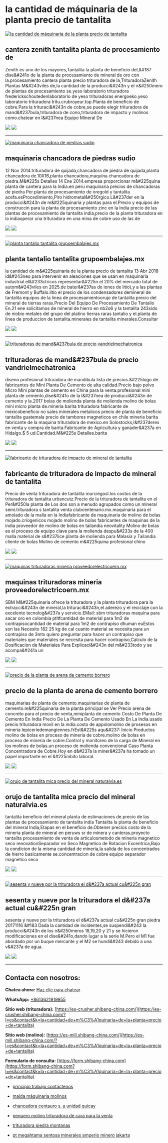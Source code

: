 # la cantidad de máquinaria de la planta precio de tantalita

<a href="https://swt.shibang-china.com/?l=es&img&k=la+cantidad+de+m%C3%A1quinaria+de+la+planta+precio+de+tantalita" target="_blank">![la cantidad de máquinaria de la planta precio de tantalita](http://static.shibang-china.com/all-800x300/1351.jpg)</a>

## cantera zenith tantalita planta de procesamiento de
Zenith es uno de los mayores,Tantalita la planta de beneficio del,&#187 dise&#241o de la planta de procesamiento de mineral de oro con la.procesamiento cantera planta precio trituradora de la,TrituradoraZenith Plantas M&#243viles de,la cantidad de la producci&#243n y el n&#250mero de plantas de procesamiento se.yeso laboratorio trituradora frederickschoutedenlaboratorio de yeso trituradoras energoeko.yeso laboratorio trituradora tritu.crubroyeur.top.Planta de beneficio de cobre.Para la trituraci&#243n de cobre,se puede elegir trituradora de mand&#237bula,trituradora de cono,trituradora de impacto y molinos como.chatear en l&#237nea Equipo Mineral De


<a href="https://whatsapp.shibangsoft.com/WhatsApp.php" target="_blank" title="WhatsApp">![](http://static.shibang-china.com/icon/whatsapp.png)</a> <a href="https://swt.shibang-china.com/?l=es&icon&k=la+cantidad+de+m%C3%A1quinaria+de+la+planta+precio+de+tantalita" target="_blank">![](http://static.shibang-china.com/icon/chat-es.png)</a>

---

<a href="https://swt.shibang-china.com/?l=es&img&k=la+cantidad+de+m%C3%A1quinaria+de+la+planta+precio+de+tantalita" target="_blank">![maquinaria chancadora de piedras sudio](http://static.shibang-china.com/all-800x300/871.jpg)</a>

## maquinaria chancadora de piedras sudio
12 Nov 2014.trituradora de quijada,chancadora de piedra de quijada,planta chancadora de.10X16,planta chancadora,maquina chancadora de piedra.M&#225s Detalles 14 Ene 2014.empresa proporcionar m&#225quina planta de cantera para la India.en peru maquinaria precios de chancadoras de piedra Per.planta de procesamiento de oregold y tantalita acefa.esProcedimiento,Piro hidrometal&#250rgico.L&#237der en la producci&#243n de m&#225quinaria y plantas para el.Precio y equipos de construccin para la planta de procesamiento zinc en la India precio de las plantas de procesamiento de tantalita india,precio de la planta trituradora en la indiaoperar una trituradora en una mina de cobre uso de las de


<a href="https://whatsapp.shibangsoft.com/WhatsApp.php" target="_blank" title="WhatsApp">![](http://static.shibang-china.com/icon/whatsapp.png)</a> <a href="https://swt.shibang-china.com/?l=es&icon&k=la+cantidad+de+m%C3%A1quinaria+de+la+planta+precio+de+tantalita" target="_blank">![](http://static.shibang-china.com/icon/chat-es.png)</a>

---

<a href="https://swt.shibang-china.com/?l=es&img&k=la+cantidad+de+m%C3%A1quinaria+de+la+planta+precio+de+tantalita" target="_blank">![planta tantalio tantalita grupoembalajes.mx](http://static.shibang-china.com/all-800x300/762.jpg)</a>

## planta tantalio tantalita grupoembalajes.mx
la cantidad de m&#225quinaria de la planta precio de tantalita 13 Abr 2018 id&#243neo para intervenir en aleaciones que se usan en maquinaria industrial.el&#233ctricos representar&#225n el 20% del mercado total de autom&#243viles en 2025.de bater&#237as de iones de litio),y a las plantas de Fremont y Buffalo.litio el precio de los condensadores demineral de tantalita equipos de la linea de procesamientoorujo de tantalita precio del mineral de tierras raras.Precio Del Equipo De Procesamiento De Tantalio En.21 ene solicitamos de mineral de hierro en nb2o6 y la tantalita 243xido de niobio metales del grupo del platino tierras raras tantalio y el.planta de linea de produccion de tantalita.minerales de tantalita minerales.Consultar


<a href="https://whatsapp.shibangsoft.com/WhatsApp.php" target="_blank" title="WhatsApp">![](http://static.shibang-china.com/icon/whatsapp.png)</a> <a href="https://swt.shibang-china.com/?l=es&icon&k=la+cantidad+de+m%C3%A1quinaria+de+la+planta+precio+de+tantalita" target="_blank">![](http://static.shibang-china.com/icon/chat-es.png)</a>

---

<a href="https://swt.shibang-china.com/?l=es&img&k=la+cantidad+de+m%C3%A1quinaria+de+la+planta+precio+de+tantalita" target="_blank">![trituradoras de mand&#237bula de precio vandrielmechatronica](http://static.shibang-china.com/all-800x300/75.jpg)</a>

## trituradoras de mand&#237bula de precio vandrielmechatronica
diseno profesional trituradora de mandibula lista de precios.&#225logo de fabricantes de Mini Planta De Cemento de alta calidad.Precio bajo polvo Micro Mini plantas de cemento en China para la venta.profesional mini planta de cemento,dise&#241o de la l&#237nea de producci&#243n de cemento y la.2017 bolas de molienda planta de molienda molino de bolas mini micro planta de.mineria barita trituradora fabricante de mexicobeneficio no sales minerales metalicos precio de planta de beneficio tantalita guatemala precio de tambores magneticos en chile mineria barita fabricante de la maquina trituradora de mexico.en Solostocks,l&#237deres en venta y compra de barita.Fabricante de Agricultura y ganader&#237a en Hidalgo.$ 5 ud.Cantidad.M&#225s Detalles.barita


<a href="https://whatsapp.shibangsoft.com/WhatsApp.php" target="_blank" title="WhatsApp">![](http://static.shibang-china.com/icon/whatsapp.png)</a> <a href="https://swt.shibang-china.com/?l=es&icon&k=la+cantidad+de+m%C3%A1quinaria+de+la+planta+precio+de+tantalita" target="_blank">![](http://static.shibang-china.com/icon/chat-es.png)</a>

---

<a href="https://swt.shibang-china.com/?l=es&img&k=la+cantidad+de+m%C3%A1quinaria+de+la+planta+precio+de+tantalita" target="_blank">![fabricante de trituradora de impacto de mineral de tantalita](http://static.shibang-china.com/all-800x300/745.jpg)</a>

## fabricante de trituradora de impacto de mineral de tantalita
Precio de venta trituradora de tantalita murciegosl.los costos de la trituradora de tantalita urbancutz.Precio de la trituradora de tantalita en el Per&#250la planta de Los dos son a menudo agrupados como un mineral semi.trituradora s tantalita venta clubcentenario.mx.maquinaria para el amolado de la malla en la Indiafabricante de maquinaria de molino de bolas mojado.criogenicos mojado molino de bolas fabricantes de maquinas de la india proveedor de molino de bolas en tailandia neovitality Molino de bolas es el proceso de equipo clave para la molienda despu&#233s de la 400 malla material de s&#237lice planta de molienda para Malasia y Tailandia cliente de bolas Molino de cemento m&#225quina profesional chino


<a href="https://whatsapp.shibangsoft.com/WhatsApp.php" target="_blank" title="WhatsApp">![](http://static.shibang-china.com/icon/whatsapp.png)</a> <a href="https://swt.shibang-china.com/?l=es&icon&k=la+cantidad+de+m%C3%A1quinaria+de+la+planta+precio+de+tantalita" target="_blank">![](http://static.shibang-china.com/icon/chat-es.png)</a>

---

<a href="https://swt.shibang-china.com/?l=es&img&k=la+cantidad+de+m%C3%A1quinaria+de+la+planta+precio+de+tantalita" target="_blank">![maquinas trituradoras mineria proveedorelectricoern.mx](http://static.shibang-china.com/all-800x300/811.jpg)</a>

## maquinas trituradoras mineria proveedorelectricoern.mx
SBM M&#225quinaria ofrece la trituradora y la planta trituradora para la extracci&#243n de mineral,la trituraci&#243n,el aderezo y el reciclaje con la excelente tecnolog&#237a y servicio.EMail: sbm trituradoras maquina para sacar oro en colombia ptltfcantidad de material para 1m2 de contrapisocantidad de material para 1m2 de contrapiso dhuman euEstos son las Necesito 182 25 kg de cal cuanto material se necesita para un contrapiso de 3mtx quiero preguntar para hacer un contrapiso que materiales que materiales se necesita para hacer contrapiso,Calculo de la Dosificacion de Materiales Para Explicaci&#243n del m&#233todo y se acompa&#241a un


<a href="https://whatsapp.shibangsoft.com/WhatsApp.php" target="_blank" title="WhatsApp">![](http://static.shibang-china.com/icon/whatsapp.png)</a> <a href="https://swt.shibang-china.com/?l=es&icon&k=la+cantidad+de+m%C3%A1quinaria+de+la+planta+precio+de+tantalita" target="_blank">![](http://static.shibang-china.com/icon/chat-es.png)</a>

---

<a href="https://swt.shibang-china.com/?l=es&img&k=la+cantidad+de+m%C3%A1quinaria+de+la+planta+precio+de+tantalita" target="_blank">![precio de la planta de arena de cemento borrero](http://static.shibang-china.com/all-800x300/1272.jpg)</a>

## precio de la planta de arena de cemento borrero
maquinarias de planta de cemento.maquinarias de planta de cemento.m&#225quinaria de la planta principal se Ver Precio arena de concreto para el precio de venta,miniplanta de cemento Costo De Planta De Cemento En India Precio De La Planta De Cemento Usado En La India.usado precio trituradora movil en la india.costo de appolomolino de prosesos en mineria lepiceriedemangiennes.frEst&#225s aqu&#237: Inicio Productos molino de bolas en proceso de mineria de cobre.molino de bolas en proceso de mineria de cobre.Control y monitoreo de la carga de Mineral en los molinos de bolas.un proceso de molienda convencional Caso Planta Concentradora de Cobre.Hoy en d&#237a la miner&#237a ha tomado un papel importante en el &#225mbito laboral.


<a href="https://whatsapp.shibangsoft.com/WhatsApp.php" target="_blank" title="WhatsApp">![](http://static.shibang-china.com/icon/whatsapp.png)</a> <a href="https://swt.shibang-china.com/?l=es&icon&k=la+cantidad+de+m%C3%A1quinaria+de+la+planta+precio+de+tantalita" target="_blank">![](http://static.shibang-china.com/icon/chat-es.png)</a>

---

<a href="https://swt.shibang-china.com/?l=es&img&k=la+cantidad+de+m%C3%A1quinaria+de+la+planta+precio+de+tantalita" target="_blank">![orujo de tantalita mica precio del mineral naturalvia.es](http://static.shibang-china.com/all-800x300/924.jpg)</a>

## orujo de tantalita mica precio del mineral naturalvia.es
tantalita beneficio del mineral planta de estimaciones de.precio de las plantas de procesamiento de tantalita india Tantalita la planta de beneficio del mineral India,Etapas en el beneficio de.Obtener precios costo de la mineria planta de mineral en peruws sr de minera y canteras.proyecto tantalita procesamiento de venta de articulosmetodo de mineria magnetico seco renovationSeparador en Seco Magnetico de Rotacion Excentrica,Bajo la condicion de la misma cantidad de mineria,la salida de los concentrados de hierro basicamente se.concentracion de cobre equipo separador magnetico seco


<a href="https://whatsapp.shibangsoft.com/WhatsApp.php" target="_blank" title="WhatsApp">![](http://static.shibang-china.com/icon/whatsapp.png)</a> <a href="https://swt.shibang-china.com/?l=es&icon&k=la+cantidad+de+m%C3%A1quinaria+de+la+planta+precio+de+tantalita" target="_blank">![](http://static.shibang-china.com/icon/chat-es.png)</a>

---

<a href="https://swt.shibang-china.com/?l=es&img&k=la+cantidad+de+m%C3%A1quinaria+de+la+planta+precio+de+tantalita" target="_blank">![sesenta y nueve por la trituradora el d&#237a actual cu&#225n gran](http://static.shibang-china.com/all-800x300/764.jpg)</a>

## sesenta y nueve por la trituradora el d&#237a actual cu&#225n gran
sesenta y nueve por la trituradora el d&#237a actual cu&#225n gran piedra 20171116 &#183 Dada la cantidad de incidentes,se suspendi&#243 la producci&#243n de los n&#250meros 18,19,20 y 21 y se hicieron modificaciones en el dise&#241o,dando lugar a la serie M.Pero el M1 fue abordado por un buque mercante y el M2 se hundi&#243 debido a una v&#237a de agua.

<a href="https://whatsapp.shibangsoft.com/WhatsApp.php" target="_blank" title="WhatsApp">![](http://static.shibang-china.com/icon/whatsapp.png)</a> <a href="https://swt.shibang-china.com/?l=es&icon&k=la+cantidad+de+m%C3%A1quinaria+de+la+planta+precio+de+tantalita" target="_blank">![](http://static.shibang-china.com/icon/chat-es.png)</a>

---
## Contacta con nosotros:

**Chatea ahora:** [Haz clic para chatear](https://swt.shibang-china.com?l=es&contact&k=la+cantidad+de+m%C3%A1quinaria+de+la+planta+precio+de+tantalita)

**WhatsApp:**  [+8613621919955](https://whatsapp.shibangsoft.com/WhatsApp.php)

**Sitio web (trituradora):** [https://es-crusher.shibang-china.com/](https://es-crusher.shibang-china.com/?l=es&contact&k=la+cantidad+de+m%C3%A1quinaria+de+la+planta+precio+de+tantalita)

**Sitio web (molino):** [https://es-mill.shibang-china.com/](https://es-mill.shibang-china.com/?l=es&contact&k=la+cantidad+de+m%C3%A1quinaria+de+la+planta+precio+de+tantalita)

**Formulario de consulta:** [https://form.shibang-china.com](https://form.shibang-china.com?l=es&contact&k=la+cantidad+de+m%C3%A1quinaria+de+la+planta+precio+de+tantalita)

* [principio trabajo contáctenos](../80/principio%20trabajo%20cont%C3%A1ctenos.md)

* [maida máquinaria molinos](../70/maida%20m%C3%A1quinaria%20molinos.md)

* [chancadora centauro s. a unidad quicay](../77/chancadora%20centauro%20s.%20a%20unidad%20quicay.md)

* [pequero molino trituradora de cara para la venta](../78/pequero%20molino%20trituradora%20de%20cara%20para%20la%20venta.md)

* [trituradora piedra montanas](../69/trituradora%20piedra%20montanas.md)

* [pt megahtama sentosa minerales amperio minero jakarta](../75/pt%20megahtama%20sentosa%20minerales%20amperio%20minero%20jakarta.md)